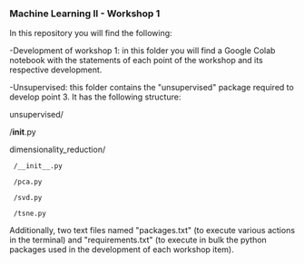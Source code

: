 ### Machine Learning II - Workshop 1
In this repository you will find the following: 

-Development of workshop 1: in this folder you will find a Google Colab notebook with the statements of each point of the workshop and its respective development.

-Unsupervised: this folder contains the "unsupervised" package required to develop point 3. It has the following structure:

unsupervised/

 /__init__.py

 dimensionality_reduction/

     /__init__.py

     /pca.py

     /svd.py

     /tsne.py


Additionally, two text files named "packages.txt" (to execute various actions in the terminal) and 
 "requirements.txt" (to execute in bulk the python packages used in the development of each workshop item).
